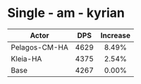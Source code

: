 # Single - am - kyrian
| Actor | DPS | Increase |
|---|:---:|:---:|
|Pelagos-CM-HA|4629|8.49%|
|Kleia-HA|4375|2.54%|
|Base|4267|0.00%|
